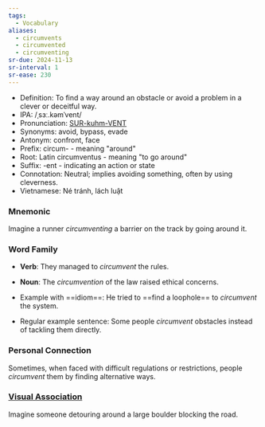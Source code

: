 ```yaml
---
tags:
  - Vocabulary
aliases:
  - circumvents
  - circumvented
  - circumventing
sr-due: 2024-11-13
sr-interval: 1
sr-ease: 230
---
```


- Definition: To find a way around an obstacle or avoid a problem in a clever or deceitful way.
- IPA: /ˌsɜː.kəmˈvent/
- Pronunciation: [SUR-kuhm-VENT](https://www.google.com/search?q=how+to+pronounce+circumvent)
- Synonyms: avoid, bypass, evade
- Antonym: confront, face
- Prefix: circum- - meaning "around"
- Root: Latin circumventus - meaning "to go around"
- Suffix: -ent - indicating an action or state
- Connotation: Neutral; implies avoiding something, often by using cleverness.
- Vietnamese: Né tránh, lách luật

### Mnemonic

Imagine a runner *circumventing* a barrier on the track by going around it.

### Word Family

- **Verb**: They managed to *circumvent* the rules.
- **Noun**: The *circumvention* of the law raised ethical concerns.

- Example with ==idiom==: He tried to ==find a loophole== to *circumvent* the system.
- Regular example sentence: Some people *circumvent* obstacles instead of tackling them directly.

### Personal Connection

Sometimes, when faced with difficult regulations or restrictions, people *circumvent* them by finding alternative ways.

### [Visual Association](https://www.google.com/search?tbm=isch&q=circumvent)

Imagine someone detouring around a large boulder blocking the road.

